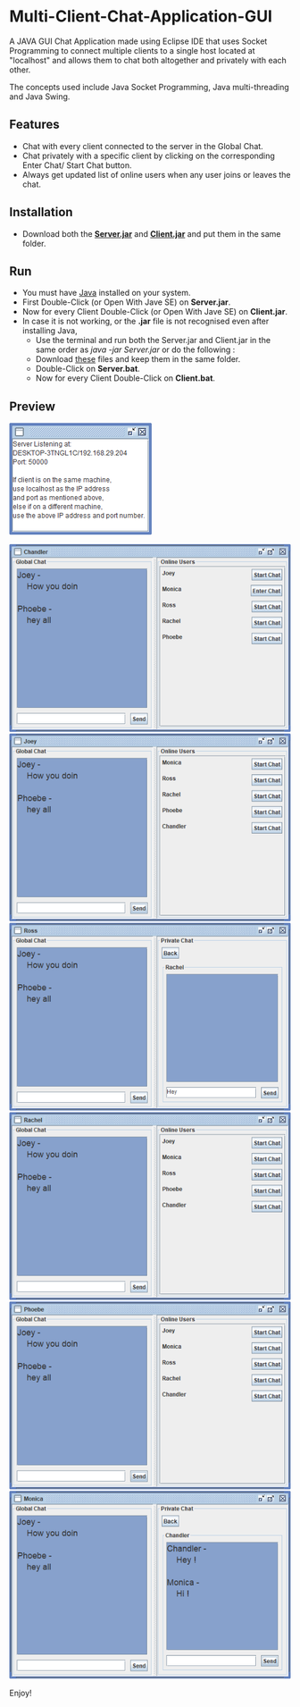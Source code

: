 # Multi-Client-Chat-Application-GUI
A JAVA GUI Chat Application made using Eclipse IDE that uses Socket Programming to connect multiple clients to a single host located at "localhost" and allows them to chat both altogether and privately with each other.

The concepts used include Java Socket Programming, Java multi-threading and Java Swing.
## Features
- Chat with every client connected to the server in the Global Chat.
- Chat privately with a specific client by clicking on the corresponding Enter Chat/ Start Chat button.
- Always get updated list of online users when any user joins or leaves the chat.
## Installation
- Download both the [**Server.jar**](https://github.com/misraVaibhav/Multi-Client-Chat-Application-GUI/raw/main/Server.jar) and [**Client.jar**](https://github.com/misraVaibhav/Multi-Client-Chat-Application-GUI/raw/main/Client.jar) and put them in the same folder.
## Run
- You must have [Java](https://www.java.com/en/download/) installed on your system.
- First Double-Click (or Open With Jave SE) on **Server.jar**. 
- Now for every Client Double-Click (or Open With Jave SE) on **Client.jar**.
- In case it is not working, or the **.jar** file is not recognised even after installing Java, 
  - Use the terminal and run both the Server.jar and Client.jar in the same order as *java -jar Server.jar* or do the following :
  - Download [these](https://www.dropbox.com/sh/yf3hqnhgb4u0d5y/AABw9qD-7ucCr7Lrv5Yc2cLSa?dl=0) files and keep them in the same folder.
  - Double-Click on **Server.bat**.
  - Now for every Client Double-Click on **Client.bat**.
## Preview
![Server](https://github.com/misraVaibhav/Multi-Client-Chat-Application-GUI/blob/main/Images/Server.png)

![Chandler](https://github.com/misraVaibhav/Multi-Client-Chat-Application-GUI/blob/main/Images/Chandler.png)
![Joey](https://github.com/misraVaibhav/Multi-Client-Chat-Application-GUI/blob/main/Images/Joey.png)
![Ross](https://github.com/misraVaibhav/Multi-Client-Chat-Application-GUI/blob/main/Images/Ross.png)
![Rachel](https://github.com/misraVaibhav/Multi-Client-Chat-Application-GUI/blob/main/Images/Rachel.png)
![Phoebe](https://github.com/misraVaibhav/Multi-Client-Chat-Application-GUI/blob/main/Images/Phoebe.png)
![Monica](https://github.com/misraVaibhav/Multi-Client-Chat-Application-GUI/blob/main/Images/Monica.png)

Enjoy!
